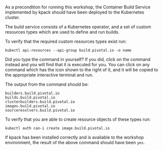 As a precondition for running this workshop, the Container Build Service implemented by kpack should have been deployed to the Kubernetes cluster.

The build service consists of a Kubernetes operator, and a set of custom resources types which are used to define and run builds.

To verify that the required custom resources types exist run:

```execute-1
kubectl api-resources --api-group build.pivotal.io -o name
```

Did you type the command in yourself? If you did, click on the command instead and you will find that it is executed for you. You can click on any command which has the <span class="fas fa-running"></span> icon shown to the right of it, and it will be copied to the appropriate interactive terminal and run.

The output from the command should be:

```
builders.build.pivotal.io
builds.build.pivotal.io
clusterbuilders.build.pivotal.io
images.build.pivotal.io
sourceresolvers.build.pivotal.io
```

To verify that you are able to create resource objects of these types run:

```execute-1
kubectl auth can-i create image.build.pivotal.io
```

If kpack has been installed correctly and is available to the workshop environment, the result of the above command should have been ``yes``.